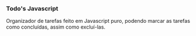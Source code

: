### Todo's Javascript
Organizador de tarefas feito em Javascript puro, podendo marcar as tarefas como concluídas, assim como excluí-las.
